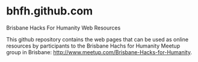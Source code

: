 bhfh.github.com
===============

Brisbane Hacks For Humanity Web Resources

This github repository contains the web pages that can be used as online resources by participants to the Brisbane Hachs for Humanity Meetup group in Brisbane: http://www.meetup.com/Brisbane-Hacks-for-Humanity.


